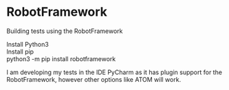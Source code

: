 # RobotFramework
Building tests using the RobotFramework

Install Python3\
Install pip\
python3 -m pip install robotframework

I am developing my tests in the IDE PyCharm as it has plugin support for the RobotFramework, however other options like ATOM will work.
